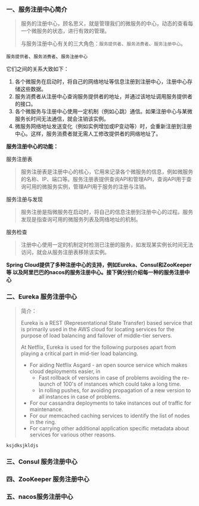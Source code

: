 ### 一、服务注册中心简介

> 服务的注册中心，顾名思义，就是管理我们的微服务的中心，动态的查看每一个微服务的状态，进行有效的管理。
>
> 与服务注册中心有关的三大角色：`服务提供者`、`服务消费者`、`服务注册中心`。

`服务提供者`、`服务消费者`、`服务注册中心`

它们之间的关系大致如下：

1. 各个微服务在启动时，将自己的网络地址等信息注册到注册中心，注册中心存储这些数据。
2. 服务消费者从注册中心查询服务提供者的地址，并通过该地址调用服务提供者的接口。
3. 各个微服务与注册中心使用一定机制（例如心跳）通信。如果注册中心与某微服务长时间无法通信，就会注销该实例。
4. 微服务网络地址发送变化（例如实例增加或IP变动等）时，会重新注册到注册中心。这样，服务消费者就无需人工修改提供者的网络地址了。



**服务注册中心的功能：**

服务注册表
> 服务注册表是注册中心的核心，它用来记录各个微服务的信息，例如微服务的名称、IP、端口等。服务注册表提供查询API和管理API，查询API用于查询可用的微服务实例，管理API用于服务的注册与注销。

服务注册与发现

> 服务注册是指微服务在启动时，将自己的信息注册到注册中心的过程。服务发现是指查询可用的微服务列表及网络地址的机制。

服务检查

> 注册中心使用一定的机制定时检测已注册的服务，如发现某实例长时间无法访问，就会从服务注册表移除该实例。

**Spring Cloud提供了多种注册中心的支持，例如Eureka、Consul和ZooKeeper等 以及阿里巴巴的nacos的服务注册中心。接下俩分别介绍每一种的服务注册中心**

### 二、Eureka 服务注册中心

> 简介：
>
> Eureka is a REST (Representational State Transfer) based service that is primarily used in the AWS cloud for locating services for the purpose of load balancing and failover of middle-tier servers.
>
> At Netflix, Eureka is used for the following purposes apart from playing a critical part in mid-tier load balancing.
>
> - For aiding Netflix Asgard - an open source service which makes cloud deployments easier, in
>   - Fast rollback of versions in case of problems avoiding the re-launch of 100's of instances which could take a long time.
>   - In rolling pushes, for avoiding propagation of a new version to all instances in case of problems.
> - For our cassandra deployments to take instances out of traffic for maintenance.
> - For our memcached caching services to identify the list of nodes in the ring.
> - For carrying other additional application specific metadata about services for various other reasons.
>
> 

```java
ksjdksjkldjs
```

### 三、Consul 服务注册中心





### 四、ZooKeeper 服务注册中心



### 五、nacos服务注册中心

